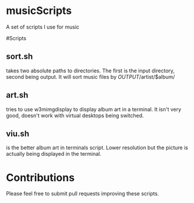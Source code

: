 # musicScripts
A set of scripts I use for music

#Scripts
## sort.sh
takes two absolute paths to directories. The first is the input directory, second being output. It will sort music files by $OUTPUT/$artist/$album/ 

## art.sh
tries to use w3mimgdisplay to display album art in a terminal. It isn't very good, doesn't work with virtual desktops being switched. 

## viu.sh
is the better album art in terminals script. Lower resolution but the picture is actually being displayed in the terminal.


# Contributions
Please feel free to submit pull requests improving these scripts.
